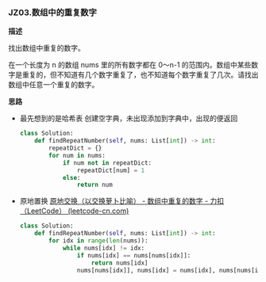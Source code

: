 ### <span id="jz03">JZ03.数组中的重复数字</span>

**描述**

找出数组中重复的数字。

在一个长度为 n 的数组 nums 里的所有数字都在 0～n-1 的范围内。数组中某些数字是重复的，但不知道有几个数字重复了，也不知道每个数字重复了几次。请找出数组中任意一个重复的数字。

**思路**

- 最先想到的是哈希表 创建空字典，未出现添加到字典中，出现的便返回

  ```python
  class Solution:
      def findRepeatNumber(self, nums: List[int]) -> int:
          repeatDict = {}
          for num in nums:
              if num not in repeatDict:
                  repeatDict[num] = 1
              else:
                  return num
  ```

- 原地置换 [原地交换（以交换萝卜比喻） - 数组中重复的数字 - 力扣（LeetCode） (leetcode-cn.com)](https://leetcode-cn.com/problems/shu-zu-zhong-zhong-fu-de-shu-zi-lcof/solution/yuan-di-jiao-huan-yi-jiao-huan-luo-bu-bi-gh5c/)

  ```python
  class Solution:
      def findRepeatNumber(self, nums: List[int]) -> int:
          for idx in range(len(nums)):
              while nums[idx] != idx:
                  if nums[idx] == nums[nums[idx]]:
                      return nums[idx]
                  nums[nums[idx]], nums[idx] = nums[idx], nums[nums[idx]]
  ```

### 